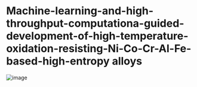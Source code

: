 # Machine-learning-and-high-throughput-computationa-guided-development-of-high-temperature-oxidation-resisting-Ni-Co-Cr-Al-Fe-based-high-entropy alloys
![image](https://github.com/user-attachments/assets/724fe02d-2436-40c2-9515-9ebdd5df22e2)

